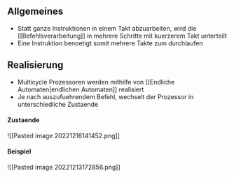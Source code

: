 ## Allgemeines
- Statt ganze Instruktionen in einem Takt abzuarbeiten, wird die [[Befehlsverarbeitung]] in mehrere Schritte mit kuerzerem Takt unterteilt
- Eine Instruktion benoetigt somit mehrere Takte zum durchlaufen
## Realisierung
- Multicycle Prozessoren werden mithilfe von [[Endliche Automaten|endlichen Automaten]] realisiert
- Je nach auszufuehrendem Befehl, wechselt der Prozessor in unterschiedliche Zustaende
#### Zustaende
![[Pasted image 20221216141452.png]]
#### Beispiel
![[Pasted image 20221213172856.png]]